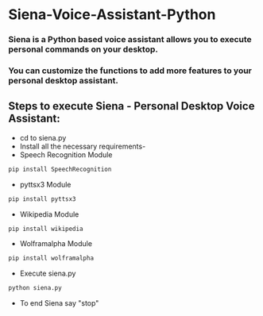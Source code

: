 # Siena-Voice-Assistant-Python
### Siena is a Python based voice assistant allows you to execute personal commands on your desktop. 
### You can customize the functions to add more features to your personal desktop assistant.
## Steps to execute Siena - Personal Desktop Voice Assistant:
* cd to siena.py
* Install all the necessary requirements-
* Speech Recognition Module
```bash
pip install SpeechRecognition
```
* pyttsx3 Module
```bash
pip install pyttsx3
```
* Wikipedia Module
```bash
pip install wikipedia
```
* Wolframalpha Module
```bash
pip install wolframalpha
```
* Execute siena.py
```bash
python siena.py
```
* To end Siena say "stop"

